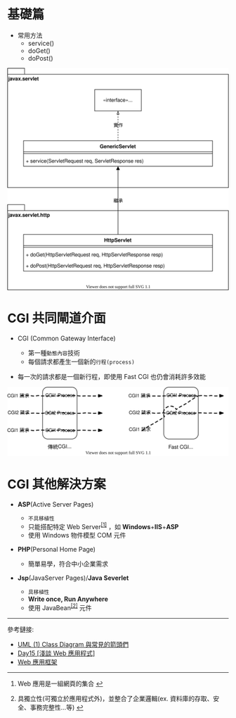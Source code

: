 # 基礎篇

- 常用方法
  - service()
  - doGet()
  - doPost()

<p><img src='./image/01.WebApplication概觀.01.dio.svg'></p>

# CGI 共同閘道介面

- CGI (Common Gateway Interface)

  - 第一種`動態內容`技術
  - 每個請求都產生一個新的`行程(process)`

- 每一次的請求都是一個新行程，即使用 Fast CGI 也仍會消耗許多效能

<p><img src='./image/01.WebApplication概觀.02.dio.svg'></p>

# CGI 其他解決方案

- **ASP**(Active Server Pages)

  - `不具移植性`
  - 只能搭配特定 Web Server<sup class="footnote-ref"><a href="#fn2" id="fnref2">[1]</a></sup> ，如 **Windows**+**IIS**+**ASP**
  - 使用 Windows 物件模型 COM 元件

- **PHP**(Personal Home Page)

  - 簡單易學，符合中小企業需求

- **Jsp**(JavaServer Pages)/**Java Severlet**

  - `具移植性`
  - **Write once, Run Anywhere**
  - 使用 JavaBean<sup class="footnote-ref"><a href="#fn1" id="fnref1">[2]</a></sup> 元件

---

參考鏈接:

- [UML (1) Class Diagram 與常見的箭頭們](http://ashkandi.herokuapp.com/blog/2015/09/14/uml-notes-01/)
- [Day15 [淺談 Web 應用程式]](https://ithelp.ithome.com.tw/articles/10186014)
- [Web 應用框架](https://zh.wikipedia.org/wiki/Web%E5%BA%94%E7%94%A8%E6%A1%86%E6%9E%B6)

---

<section class="footnotes">
<ol class="footnotes-list">
<li id="fn2" class="footnote-item"><p>Web 應用是一組網頁的集合 <a href="#fnref2" class="footnote-backref">↩︎</a></p>
<li id="fn1" class="footnote-item"><p>具獨立性(可獨立於應用程式外)，並整合了企業邏輯(ex. 資料庫的存取、安全、事務完整性...等) <a href="#fnref1" class="footnote-backref">↩︎</a></p>
</li>
</li>
</ol>
</section>
